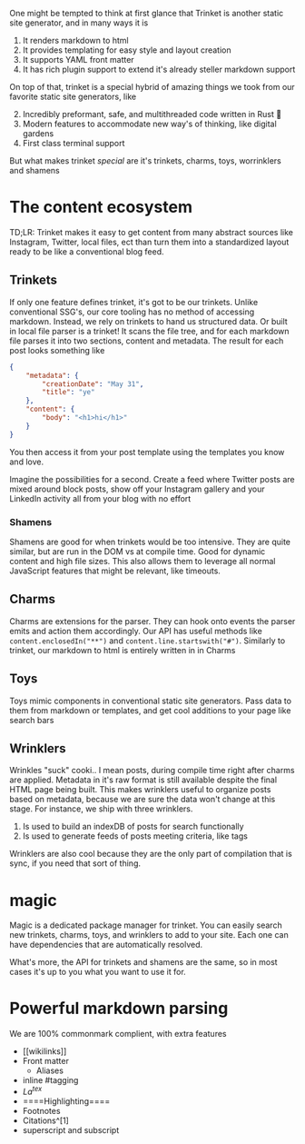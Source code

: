 One might be tempted to think at first glance that Trinket is another static site generator, and in many ways it is

1. It renders markdown to html
2. It provides templating for easy style and layout creation
3. It supports YAML front matter
4. It has rich plugin support to extend it's already steller markdown support

On top of that, trinket is a special hybrid of amazing things we took from our favorite static site generators, like

2. Incredibly preformant, safe, and multithreaded code written in Rust 🦀
3. Modern features to accommodate new way's of thinking, like digital gardens
4. First class terminal support

But what makes trinket *special* are it's trinkets, charms, toys, worrinklers and shamens

# The content ecosystem

TD;LR: Trinket makes it easy to get content from many abstract sources like Instagram, Twitter, local files, ect than turn them into a standardized layout ready to be like a conventional blog feed.

## Trinkets

If only one feature defines trinket, it's got to be our trinkets. Unlike conventional SSG's, our core tooling has no method of accessing markdown. Instead, we rely on trinkets to hand us structured data. Or built in local file parser is a trinket! It scans the file tree, and for each markdown file parses it into two sections, content and metadata. The result for each post looks something like

```json
{
	"metadata": {
		"creationDate": "May 31",
		"title": "ye"
	},
	"content": {
		"body": "<h1>hi</h1>"
	}
}
```

You then access it from your post template using the templates you know and love.

Imagine the possibilities for a second. Create a feed where Twitter posts are mixed around block posts, show off your Instagram gallery and your LinkedIn activity all from your blog with no effort

### Shamens

Shamens are good for when trinkets would be too intensive. They are quite similar, but are run in the DOM vs at compile time. Good for dynamic content and high file sizes. This also allows them to leverage all normal JavaScript features that might be relevant, like timeouts.

## Charms

Charms are extensions for the parser. They can hook onto events the parser emits and action them accordingly. Our API has useful methods like `content.enclosedIn("**")` and `content.line.startswith("#")`. Similarly to trinket, our markdown to html is entirely written in in Charms

## Toys

Toys mimic components in conventional static site generators. Pass data to them from markdown or templates, and get cool additions to your page like search bars

## Wrinklers

Wrinkles "suck" cooki.. I mean posts, during compile time right after charms are applied. Metadata in it's raw format is still available despite the final HTML page being built. This makes wrinklers useful to organize posts based on metadata, because we are sure the data won't change at this stage. For instance, we ship with three wrinklers.

1. Is used to build an indexDB of posts for search functionally
2. Is used to generate feeds of posts meeting criteria, like tags

Wrinklers are also cool because they are the only part of compilation that is sync, if you need that sort of thing.

# magic

Magic is a dedicated package manager for trinket. You can easily search new trinkets, charms, toys, and wrinklers to add to your site. Each one can have dependencies that are automatically resolved. 

What's more, the API for trinkets and shamens are the same, so in most cases it's up to you what you want to use it for.

# Powerful markdown parsing

We are 100% commonmark complient, with extra features

- \[\[wikilinks\]\]
- Front matter
  - Aliases
- inline \#tagging
- $La^{tex}$
- ==\=\=Highlighting\=\===
- Footnotes
- Citations^[1]
- superscript and subscript